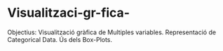 # Visualitzaci-gr-fica-
Objectius:      Visualització gràfica de Multiples variables.     Representació de Categorical Data.     Ús dels Box-Plots.

